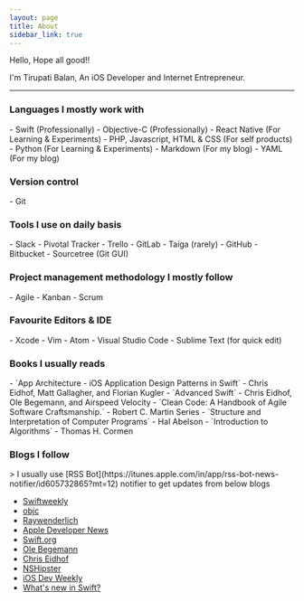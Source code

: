 ```yaml
---
layout: page
title: About
sidebar_link: true
---
```


Hello, Hope all good!!

I'm Tirupati Balan, An iOS Developer and Internet Entrepreneur.

<!-- <p class="message">
  Well, I said iOS Developer because I spend a lot of my professional time by developing iOS apps specially in Objective-C (now swift) and Internet Entrepreneur may be because I've actively worked on or say love to work or love to manage or love to build something useful (apps or sites) in this internet-dependent world.
</p>
As an iOS Developer, I've built around 40+ apps for clients via freelancing, direct clients and my agencies tenure.

As an Internet Entrepreneur, have executed dozens of apps for end users.

[Check out my project work](/category/projects) -->

---

<h3>Languages I mostly work with</h3>
- Swift (Professionally)
- Objective-C (Professionally)
- React Native (For Learning & Experiments)
- PHP, Javascript, HTML & CSS (For self products)
- Python (For Learning & Experiments)
- Markdown (For my blog)
- YAML (For my blog)

<h3>Version control</h3>
- Git

<h3>Tools I use on daily basis</h3>
- Slack
- Pivotal Tracker
- Trello
- GitLab
- Taiga (rarely)
- GitHub
- Bitbucket
- Sourcetree (Git GUI)

<h3>Project management methodology I mostly follow</h3>
- Agile
- Kanban
- Scrum

<h3>Favourite Editors & IDE</h3>
- Xcode
- Vim
- Atom
- Visual Studio Code
- Sublime Text (for quick edit)

<h3>Books I usually reads</h3>
- `App Architecture - iOS Application Design Patterns in Swift` - Chris Eidhof, Matt Gallagher, and Florian Kugler
- `Advanced Swift` - Chris Eidhof, Ole Begemann, and Airspeed Velocity
- `Clean Code: A Handbook of Agile Software Craftsmanship.` - Robert C. Martin Series
- `Structure and Interpretation of Computer Programs` - Hal Abelson
- `Introduction to Algorithms` - Thomas H. Cormen

<h3>Blogs I follow</h3>
> I usually use [RSS Bot](https://itunes.apple.com/in/app/rss-bot-news-notifier/id605732865?mt=12) notifier to get updates from below blogs

- [Swiftweekly](https://digest.swiftweekly.com)
- [objc](https://www.objc.io/blog)
- [Raywenderlich](https://www.raywenderlich.com)
- [Apple Developer News](https://www.raywenderlich.com)
- [Swift.org](https://swift.org/blog)
- [Ole Begemann](https://oleb.net/blog)
- [Chris Eidhof](http://chris.eidhof.nl/)
- [NSHipster](https://nshipster.com)
- [iOS Dev Weekly](https://iosdevweekly.com)
- [What's new in Swift?](https://www.whatsnewinswift.com)

<!-- 
<h4>@quickupdate [April 2018]</h4>
> For the right opportunity I am definitely willing to relocate in London, US, Dubai, Thailand or any suitable country for work if any one of you ready to sponsor my visa for that country. Basically want both change and challenge (Want to work under good full stack influencer or say tech lead or say a good mentor). I've been working alone for about last 3 years, now seriously I want to get out of this.  -->
